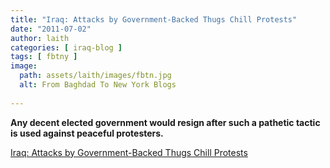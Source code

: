 ```yaml
---
title: "Iraq: Attacks by Government-Backed Thugs Chill Protests"
date: "2011-07-02"
author: laith
categories: [ iraq-blog ]
tags: [ fbtny ]
image:
  path: assets/laith/images/fbtn.jpg
  alt: From Baghdad To New York Blogs
  
---
```


**Any decent elected government would resign after such a pathetic tactic is used against peaceful protesters.**  

  
[Iraq: Attacks by Government-Backed Thugs Chill Protests](https://www.hrw.org/en/news/2011/06/30/iraq-attacks-government-backed-thugs-chill-protests)
